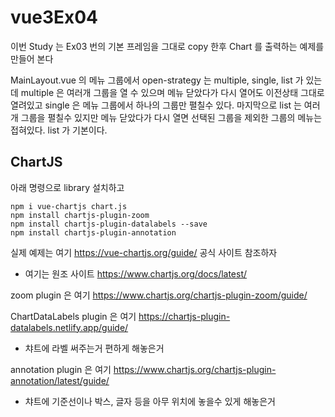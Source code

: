 # vue3Ex04

이번 Study 는 Ex03 번의 기본 프레임을 그대로 copy 한후 Chart 를 출력하는 예제를 만들어 본다

MainLayout.vue 의 메뉴 그룹에서 open-strategy 는 multiple, single, list 가 있는데  multiple 은 여러개 그룹을 열 수 있으며 메뉴 닫았다가 다시 열어도 이전상태 그대로 열려있고 single 은 메뉴 그룹에서 하나의 그룹만 펼칠수 있다. 마지막으로 list 는 여러개 그룹을 펼칠수 있지만 메뉴 닫았다가 다시 열면 선택된 그룹을 제외한 그룹의 메뉴는 접혀있다. list 가 기본이다.


## ChartJS 
아래 명령으로 library 설치하고
```
npm i vue-chartjs chart.js
npm install chartjs-plugin-zoom
npm install chartjs-plugin-datalabels --save
npm install chartjs-plugin-annotation
```

실제 예제는 여기 https://vue-chartjs.org/guide/ 공식 사이트 참조하자
 -  여기는 원조 사이트 https://www.chartjs.org/docs/latest/

zoom plugin 은 여기 https://www.chartjs.org/chartjs-plugin-zoom/guide/

ChartDataLabels plugin 은 여기 https://chartjs-plugin-datalabels.netlify.app/guide/
 - 챠트에 라벨 써주는거 편하게 해놓은거

annotation plugin 은 여기 https://www.chartjs.org/chartjs-plugin-annotation/latest/guide/
 - 챠트에 기준선이나 박스, 글자 등을 아무 위치에 놓을수 있게 해놓은거